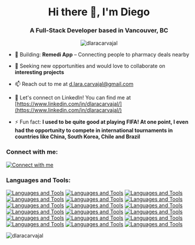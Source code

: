 <h1 align="center">Hi there 👋, I'm Diego</h1>
<h3 align="center">A Full-Stack Developer based in Vancouver, BC</h3>
<p align="center"><img src="https://github-readme-stats.vercel.app/api/top-langs?username=dlaracarvajal&show_icons=true&theme=dark&text_color=ffffff&locale=en&layout=compact" alt="dlaracarvajal" /></p>

- 🚀 Building: **Remedi App** – Connecting people to pharmacy deals nearby
  
- 🤝 Seeking new opportunities and would love to collaborate on **interesting projects**

- 📫 Reach out to me at <a href="mailto:d.lara.carvajal@gmail.com">d.lara.carvajal@gmail.com</a>

- 📄 Let's connect on LinkedIn! You can find me at [https://www.linkedin.com/in/dlaracarvajal/](https://www.linkedin.com/in/dlaracarvajal/)

- ⚡ Fun fact: **I used to be quite good at playing FIFA! At one point, I even had the opportunity to compete in international tournaments in countries like China, South Korea, Chile and Brazil**

### Connect with me:
[![Connect with me](https://skillicons.dev/icons?i=linkedin)](https://www.linkedin.com/in/dlaracarvajal/)

### Languages and Tools:
[![Languages and Tools](https://skillicons.dev/icons?i=javascript)](https://developer.mozilla.org/en-US/docs/Web/JavaScript)
[![Languages and Tools](https://skillicons.dev/icons?i=typescript)](https://www.typescriptlang.org)
[![Languages and Tools](https://skillicons.dev/icons?i=react)](https://reactjs.org)
[![Languages and Tools](https://skillicons.dev/icons?i=nextjs)](https://nextjs.org/docs)
[![Languages and Tools](https://skillicons.dev/icons?i=astro)](https://astro.build/)
[![Languages and Tools](https://skillicons.dev/icons?i=nodejs)](https://nodejs.org/en)
[![Languages and Tools](https://skillicons.dev/icons?i=express)](https://expressjs.com)
[![Languages and Tools](https://skillicons.dev/icons?i=mongodb)](https://www.mongodb.com)
[![Languages and Tools](https://skillicons.dev/icons?i=mysql)](https://www.mysql.com)
[![Languages and Tools](https://skillicons.dev/icons?i=firebase)](https://firebase.google.com/)
[![Languages and Tools](https://skillicons.dev/icons?i=html)](https://developer.mozilla.org/en-US/docs/Glossary/HTML5)
[![Languages and Tools](https://skillicons.dev/icons?i=css)](https://www.w3.org/TR/CSS/#css)
[![Languages and Tools](https://skillicons.dev/icons?i=tailwind)](https://tailwindcss.com)
[![Languages and Tools](https://skillicons.dev/icons?i=sass)](https://sass-lang.com)
[![Languages and Tools](https://skillicons.dev/icons?i=git)](https://git-scm.com/)
[![Languages and Tools](https://skillicons.dev/icons?i=figma)](https://www.figma.com/)
[![Languages and Tools](https://skillicons.dev/icons?i=illustrator)](https://www.adobe.com/ca/products/illustrator.html)
[![Languages and Tools](https://skillicons.dev/icons?i=photoshop)](https://www.adobe.com/ca/products/photoshop.html)
        
<p><img src="https://github-readme-streak-stats.herokuapp.com/?user=dlaracarvajal&theme=dark" alt="dlaracarvajal" /></p>
